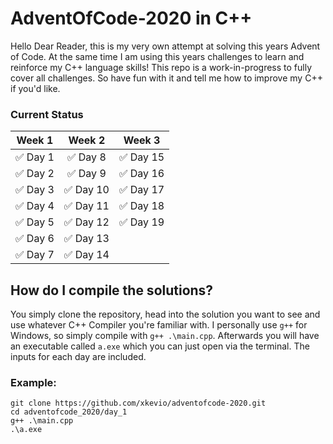 # AdventOfCode-2020 in C++


Hello Dear Reader, this is my very own attempt at solving this years Advent of Code. At the same time I am using this years challenges to learn and reinforce my C++ language skills! 
This repo is a work-in-progress to fully cover all challenges. So have fun with it and tell me how to improve my C++ if you'd like.


### Current Status

| Week 1        | Week 2        | Week 3        |
| ------------- |:-------------:|:-------------:|
| ✅ Day 1    | ✅ Day 8       | ✅ Day 15     | 
| ✅ Day 2    | ✅ Day 9       | ✅ Day 16     |   
| ✅ Day 3    | ✅ Day 10      | ✅ Day 17     |   
| ✅ Day 4    | ✅ Day 11      | ✅ Day 18     |
| ✅ Day 5    | ✅ Day 12      | ✅ Day 19     |
| ✅ Day 6    | ✅ Day 13      |
| ✅ Day 7    | ✅ Day 14      |   

## How do I compile the solutions?

You simply clone the repository, head into the solution you want to see and use whatever C++ Compiler you're familiar with. I personally use `g++` for Windows, so simply compile with `g++ .\main.cpp`.
Afterwards you will have an executable called `a.exe` which you can just open via the terminal. The inputs for each day are included.


### Example:
```
git clone https://github.com/xkevio/adventofcode-2020.git
cd adventofcode_2020/day_1
g++ .\main.cpp
.\a.exe
```


